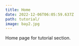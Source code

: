 ```yaml
---
title: Home
date: 2022-12-06T06:05:59.637Z
path: tutorial/
image: bay2.jpg
---
```

Home page for tutorial section.